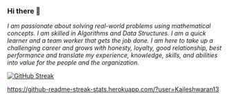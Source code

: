 ### Hi there 👋

<!--
**Kaileshwaran13/Kaileshwaran13** is a ✨ _special_ ✨ repository because its `README.md` (this file) appears on your GitHub profile.

Here are some ideas to get you started:

- 🔭 I’m currently working on ...
- 🌱 I’m currently learning ...
- 👯 I’m looking to collaborate on ...
- 🤔 I’m looking for help with ...
- 💬 Ask me about ...
- 📫 How to reach me: ...
- 😄 Pronouns: ...
- ⚡ Fun fact: ...
-->

<em>I am passionate about solving real-world problems using mathematical concepts. I am skilled in Algorithms and Data Structures. I am a quick learner and a team worker that gets the job done. I am here to take up a challenging career and grows with honesty, loyalty, good relationship, best performance and translate my experience, knowledge, skills, and abilities into value for the people and the organization.</em>

[![GitHub Streak](http://github-readme-streak-stats.herokuapp.com?user=Kaileshwaran13&theme=dark&background=000000)](https://git.io/streak-stats)


https://github-readme-streak-stats.herokuapp.com/?user=Kaileshwaran13

